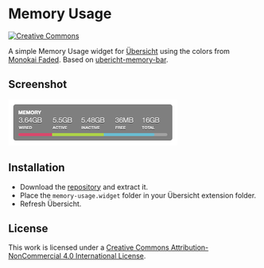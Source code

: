 # Memory Usage

[![Creative Commons](https://flat.badgen.net/badge/license/CC-BY-NC-4.0/orange)](https://creativecommons.org/licenses/by-nc/4.0/)

A simple Memory Usage widget for [Übersicht](http://tracesof.net/uebersicht/) using the colors from [Monokai Faded](https://dionmunk.com/projects/monokai-faded/). Based on [ubericht-memory-bar](https://github.com/cobyism/ubersicht-memory-bar).

## Screenshot

![Screenshot](screenshots/screenshot.png)

## Installation

- Download the [repository](https://github.com/dionmunk/ubersicht-memory-usage/archive/master.zip) and extract it.
- Place the `memory-usage.widget` folder in your Übersicht extension folder.
- Refresh Übersicht.

## License

This work is licensed under a [Creative Commons Attribution-NonCommercial 4.0 International License](https://creativecommons.org/licenses/by-nc/4.0/).
